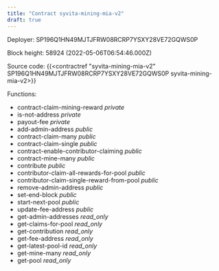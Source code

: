 ```yaml
---
title: "Contract syvita-mining-mia-v2"
draft: true
---
```

Deployer: SP196Q1HN49MJTJFRW08RCRP7YSXY28VE72GQWS0P


 



Block height: 58924 (2022-05-06T06:54:46.000Z)

Source code: {{<contractref "syvita-mining-mia-v2" SP196Q1HN49MJTJFRW08RCRP7YSXY28VE72GQWS0P syvita-mining-mia-v2>}}

Functions:

* contract-claim-mining-reward _private_
* is-not-address _private_
* payout-fee _private_
* add-admin-address _public_
* contract-claim-many _public_
* contract-claim-single _public_
* contract-enable-contributor-claiming _public_
* contract-mine-many _public_
* contribute _public_
* contributor-claim-all-rewards-for-pool _public_
* contributor-claim-single-reward-from-pool _public_
* remove-admin-address _public_
* set-end-block _public_
* start-next-pool _public_
* update-fee-address _public_
* get-admin-addresses _read_only_
* get-claims-for-pool _read_only_
* get-contribution _read_only_
* get-fee-address _read_only_
* get-latest-pool-id _read_only_
* get-mine-many _read_only_
* get-pool _read_only_
